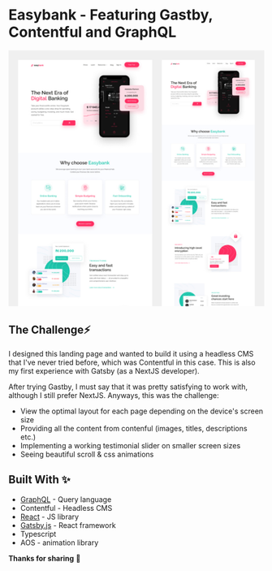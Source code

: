 # Easybank - Featuring Gastby, Contentful and GraphQL

![Easybank design preview image](./src/design/easybank-design.jpg)

## The Challenge⚡️

I designed this landing page and wanted to build it using a headless CMS that I've never tried before, which was Contentful in this case. This is also my first experience with Gatsby (as a NextJS developer).

After trying Gastby, I must say that it was pretty satisfying to work with, although I still prefer NextJS. Anyways, this was the challenge:

- View the optimal layout for each page depending on the device's screen size
- Providing all the content from contenful (images, titles, descriptions etc.)
- Implementing a working testimonial slider on smaller screen sizes
- Seeing beautiful scroll & css animations

## Built With ✨

- [GraphQL](https://graphql.com) - Query language
- Contentful - Headless CMS
- [React](https://reactjs.org/) - JS library
- [Gatsby.js](https://www.gatsbyjs.com/) - React framework
- Typescript
- AOS - animation library

**Thanks for sharing** 🚀
